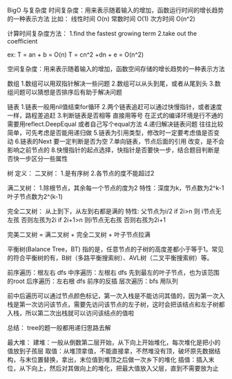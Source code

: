 BigO 与复杂度
时间复杂度：用来表示随着输入的增加，函数运行时间的增长趋势的一种表示方法
比如：
线性时间 O(n)
常数时间 O(1)
次方时间 O(n^2)

计算时间复杂度方法：
1.find the fastest growing term
2.take out the coefficient

ex:
T = an + b = O(n)
T = cn^2 +dn + e = O(n^2)


空间复杂度：用来表示随着输入的增加，函数空间存储的增长趋势的一种表示方法

数组
1.数组可以用双指针解决一些问题
2.数组可以从头到尾，或者从尾到头
3.数组问题可以猜想是否排序后有助于解决问题

链表
1.链表一般用nil值结束for循环
2.两个链表追赶可以通过快慢指针，或者速度一样，路程差追赶
3.判断链表是否相等 直接用等号 在正式的编译环境是行不通的 需要用reflect.DeepEqual 或者自己写个equal方法
4.递归解决链表问题 往往比较简单，可先考虑是否能用递归做
5.链表为引用类型，修改时一定要考虑值是否变动
6.链表的Next 要一定判断是否为空
7.单向链表，节点后面的引用 改变，是不会影响之前节点的
8.快慢指针的起点选择，快指针是否要快一步，结合题目判断是否快一步区分一些属性

树
定义：
二叉树：
1.是有序树
2.各节点的度不能超过2

满二叉树：
1.除根节点，其余每一个节点的度为2
特性：深度为k，节点数为2^k-1 叶子节点数为2^(k-1)

完全二叉树：
从上到下，从左到右都是满的
特性:
父节点为i/2
if 2i>n 则 i节点无左孩 否则左孩为2i
if 2i+1>n 则i节点无右孩 否则右孩为2i+1

完美二叉树 = 满二叉树 + 完全二叉树 + 叶子节点拉满

平衡树(Balance Tree，BT) 指的是，任意节点的子树的高度差都小于等于1。常见的符合平衡树的有，B树（多路平衡搜索树）、AVL树（二叉平衡搜索树）等。

前序遍历：根左右 dfs
中序遍历：左根右 dfs 先到最左的叶子节点，也为该范围的root
后序遍历：左右根 dfs 前序的反插
层次遍历：bfs 用队列

前中后遍历可以通过节点颜色标记，第一次入栈是不能访问其值的，因为第一次入栈是第一次访问该节点，需要先访问该节点的左子树，这时会把该结点和左子树都入栈，所以第二次出栈就可以访问该结点的值啦

总结：
tree的题一般都用递归思路去解

最大堆：
建堆：一般从倒数第二层开始，从下向上开始堆化，每次堆化是把小的值放到子孩层
取值：从堆顶拿值，不能直接拿，不然堆没有顶，破坏原先数据结构，与末位置替换，拿出，末位值到堆顶之后做一次乡下的堆化
插值：插入末位，从下向上，然后对其做向上的堆化，把最大值放入父层，直到不需要放为止

